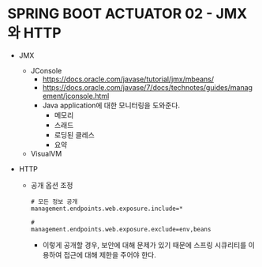 # SPRING BOOT ACTUATOR 02 - JMX와 HTTP

* JMX
  * JConsole
    *  https://docs.oracle.com/javase/tutorial/jmx/mbeans/
    *  https://docs.oracle.com/javase/7/docs/technotes/guides/management/jconsole.html
    * Java application에 대한 모니터링을 도와준다.
      * 메모리
      * 스래드
      * 로딩된 클레스
      * 요약
  * VisualVM

* HTTP

  * 공개 옵션 조정

    ```properties
    # 모든 정보 공개
    management.endpoints.web.exposure.include=*
    
    #
    management.endpoints.web.exposure.exclude=env,beans
    ```

    * 이렇게 공개할 경우, 보안에 대해 문제가 있기 때문에 스프링 시큐리티를 이용하여 접근에 대해 제한을 주어야 한다.